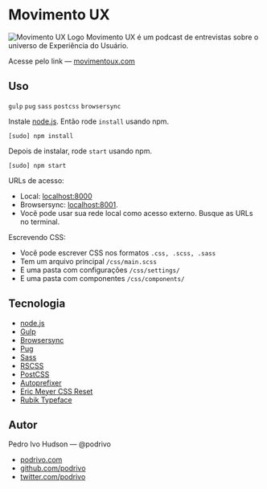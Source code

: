 # Movimento UX
![Movimento UX Logo](http://movimentoux.com/assets/img/share/share.png)
Movimento UX é um podcast de entrevistas sobre o universo de Experiência do Usuário.

Acesse pelo link — [movimentoux.com](http://movimentoux.com/)


## Uso
`gulp` `pug` `sass` `postcss` `browsersync`

Instale [node.js](https://nodejs.org/). Então rode `install` usando npm.

```
[sudo] npm install
```

Depois de instalar, rode `start` usando npm.

```
[sudo] npm start
```

URLs de acesso:
+ Local: [localhost:8000](http://localhost:8000/)
+ Browsersync: [localhost:8001](http://localhost:8001/).
+ Você pode usar sua rede local como acesso externo. Busque as URLs no terminal.

Escrevendo CSS:
+ Você pode escrever CSS nos formatos `.css, .scss, .sass`
+ Tem um arquivo principal `/css/main.scss`
+ E uma pasta com configurações `/css/settings/`
+ E uma pasta com componentes `/css/components/`

## Tecnologia
+ [node.js](https://nodejs.org/)
+ [Gulp](https://gulpjs.com/)
+ [Browsersync](https://browsersync.io/)
+ [Pug](https://pugjs.org/)
+ [Sass](http://sass-lang.com/)
+ [RSCSS](http://rscss.io/)
+ [PostCSS](http://postcss.org/)
+ [Autoprefixer](https://github.com/postcss/autoprefixer/)
+ [Eric Meyer CSS Reset](https://meyerweb.com/eric/tools/css/reset/)
+ [Rubik Typeface](http://hubertfischer.com/work/type-rubik)

## Autor
Pedro Ivo Hudson — @podrivo

+ [podrivo.com](http://podrivo.com/)
+ [github.com/podrivo](http://github.com/podrivo/)
+ [twitter.com/podrivo](http://twitter.com/podrivo/)
